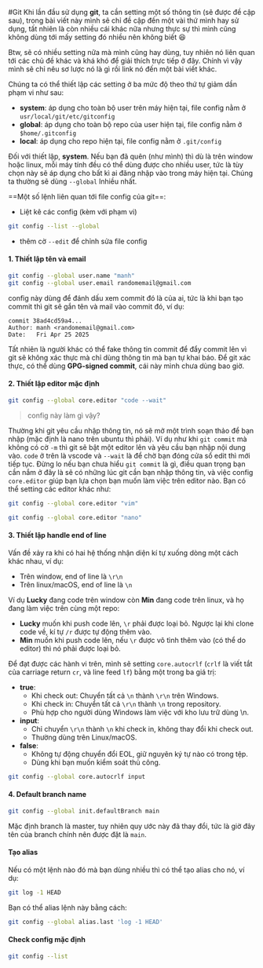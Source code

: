 #Git 
Khi lần đầu sử dụng **git**, ta cần setting một số thông tin (sẽ được đề cập sau), trong bài viết này mình sẽ chỉ đề cập đến một vài thứ mình hay sử dụng, tất nhiên là còn nhiều cái khác nữa nhưng thực sự thì mình cũng không dùng tới mấy setting đó nhiều nên không biết 😆

Btw, sẽ có nhiều setting nữa mà mình cũng hay dùng, tuy nhiên nó liên quan tới các chủ đề khác và khá khó để giải thích trực tiếp ở đây. Chính vì vậy mình sẽ chỉ nêu sơ lược nó là gì rồi link nó đến một bài viết khác.

Chúng ta có thể thiết lập các setting ở ba mức độ theo thứ tự giảm dần phạm vi như sau:
- **system**: áp dụng cho toàn bộ user trên máy hiện tại, file config nằm ở `usr/local/git/etc/gitconfig`
- **global**: áp dụng cho toàn bộ repo của user hiện tại, file config nằm ở `$home/.gitconfig`
- **local**: áp dụng cho repo hiện tại, file config nằm ở `.git/config`

Đối với thiết lập, **system**. Nếu bạn đã quên (như mình) thì dù là trên window hoặc linux, mỗi máy tính đều có thể dùng được cho nhiều user, tức là tùy chọn này sẽ áp dụng cho bất kì ai đăng nhập vào trong máy hiện tại. Chúng ta thường sẽ dùng `--global` lnhiều nhất.

==Một số lệnh liên quan tới file config của git==:
- Liệt kê các config (kèm với phạm vi) 
```bash 
git config --list --global
```
- thêm cờ `--edit` để chỉnh sửa file config

#### 1. Thiết lập tên và email
```bash shell
git config --global user.name "manh"
git config --global user.email randomemail@gmail.com
```
config này dùng để đánh dấu xem commit đó là của ai, tức là khi bạn tạo commit thì git sẽ gắn tên và mail vào commit đó, ví dụ:
```
commit 38ad4cd59a4...
Author: manh <randomemail@gmail.com>
Date:   Fri Apr 25 2025
```

Tất nhiên là người khác có thể fake thông tin commit để đẩy commit lên vì git sẽ không xác thực mà chỉ dùng thông tin mà bạn tự khai báo. Để git xác thực, có thể dùng **GPG-signed commit**, cái này mình chưa dùng bao giờ. 

#### 2. Thiết lập editor mặc định 
```bash shell
git config --global core.editor "code --wait"
```
> config này làm gì vậy?

Thường khi git yêu cầu nhập thông tin, nó sẽ mở một trình soạn thảo để bạn nhập (mặc định là nano trên ubuntu thì phải). Ví dụ như khi `git commit` mà không có cờ `-m` thì git sẽ bật một editor lên và yêu cầu bạn nhập nội dung vào. `code` ở trên là vscode và `--wait` là để chờ bạn đóng cửa sổ edit thì mới tiếp tục. Đừng lo nếu bạn chưa hiểu `git commit` là gì, điều quan trọng bạn cần nắm ở đây là sẽ có những lúc git cần bạn nhập thông tin, và việc config `core.editor` giúp bạn lựa chọn bạn muốn làm việc trên editor nào.  Bạn có thể setting các editor khác như:

```bash
git config --global core.editor "vim"
```
```bash
git config --global core.editor "nano"
```

#### 3. Thiết lập handle end of line

Vấn đề xảy ra khi có hai hệ thống nhận diện kí tự xuống dòng một cách khác nhau, ví dụ:
- Trên window, end of line là `\r\n`
- Trên linux/macOS, end of line là `\n`

Ví dụ **Lucky** đang code trên window còn **Min** đang code trên linux, và họ đang làm việc trên cùng một repo:

- **Lucky** muốn khi push code lên, `\r` phải được loại bỏ. Ngược lại khi clone code về, kí tự `/r` được tự động thêm vào.
- **Min** muốn khi push code lên, nếu `\r` được vô tình thêm vào (có thể do editor) thì nó phải được loại bỏ.

Để đạt được các hành vi trên, mình sẽ setting `core.autocrlf` (`crlf` là viết tắt của carriage return `cr`, và line feed `lf`) bằng một trong ba giá trị:
- **true**:
    - Khi check out: Chuyển tất cả `\n` thành `\r\n` trên Windows.
    - Khi check in: Chuyển tất cả `\r\n` thành `\n` trong repository.
    - Phù hợp cho người dùng Windows làm việc với kho lưu trữ dùng \n.
- **input**:
    - Chỉ chuyển `\r\n` thành `\n` khi check in, không thay đổi khi check out.
    - Thường dùng trên Linux/macOS.
- **false**:
    - Không tự động chuyển đổi EOL, giữ nguyên ký tự nào có trong tệp.
    - Dùng khi bạn muốn kiểm soát thủ công.

```bash
git config --global core.autocrlf input
```

#### 4. Default branch name

```bash
git config --global init.defaultBranch main
```
Mặc định branch là master, tuy nhiên quy ước này đã thay đổi, tức là giờ đây tên của branch chính nên được đặt là `main`. 

#### Tạo alias

Nếu có một lệnh nào đó mà bạn dùng nhiều thì có thể tạo alias cho nó, ví dụ:
```bash
git log -1 HEAD
```
Bạn có thể alias lệnh này bằng cách:
```bash
git config --global alias.last 'log -1 HEAD'
```

#### Check config mặc định
```bash
git config --list
```

